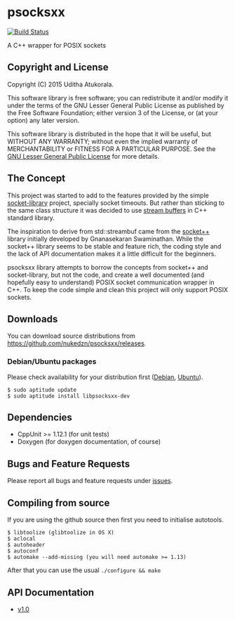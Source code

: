 psocksxx
========

[![Build Status](https://travis-ci.org/nukedzn/psocksxx.svg)](https://travis-ci.org/nukedzn/psocksxx)

A C++ wrapper for POSIX sockets

## Copyright and License

Copyright (C) 2015 Uditha Atukorala.

This software library is free software; you can redistribute it and/or modify
it under the terms of the GNU Lesser General Public License as published by
the Free Software Foundation; either version 3 of the License, or
(at your option) any later version.

This software library is distributed in the hope that it will be useful,
but WITHOUT ANY WARRANTY; without even the implied warranty of
MERCHANTABILITY or FITNESS FOR A PARTICULAR PURPOSE.  See the
[GNU Lesser General Public License](http://www.gnu.org/licenses/lgpl.html)
for more details.


## The Concept

This project was started to add to the features provided by the simple
[socket-library](https://github.com/uditha-atukorala/socket-library) project,
specially socket timeouts. But rather than sticking to the same class structure
it was decided to use [stream buffers](http://gcc.gnu.org/onlinedocs/libstdc++/manual/streambufs.html)
in C++ standard library.

The inspiration to derive from std::streambuf came from the [socket++](http://www.linuxhacker.at/socketxx)
library initially developed by Gnanasekaran Swaminathan. While the
socket++ library seems to be stable and feature rich, the coding style
and the lack of API documentation makes it a little difficult for the
beginners.

psocksxx library attempts to borrow the concepts from socket++ and
socket-library, but not the code, and create a well documented (and
hopefully easy to understand) POSIX socket communication wrapper in
C++. To keep the code simple and clean this project will only support
POSIX sockets.


## Downloads

You can download source distributions from https://github.com/nukedzn/psocksxx/releases.


### Debian/Ubuntu packages

Please check availability for your distribution first ([Debian](https://packages.debian.org/search?searchon=names&keywords=psocksxx), [Ubuntu](http://packages.ubuntu.com/search?suite=wily&section=all&arch=any&keywords=psocksxx&searchon=names)).

	$ sudo aptitude update
	$ sudo aptitude install libpsocksxx-dev


## Dependencies

* CppUnit >= 1.12.1 (for unit tests)
* Doxygen (for doxygen documentation, of course)


## Bugs and Feature Requests

Please report all bugs and feature requests under [issues](https://github.com/nukedzn/psocksxx/issues).


## Compiling from source

If you are using the github source then first you need to initialise
autotools.

	$ libtoolize (glibtoolize in OS X)
	$ aclocal
	$ autoheader
	$ autoconf
	$ automake --add-missing (you will need automake >= 1.13)

After that you can use the usual `./configure && make`


## API Documentation

* [v1.0](https://nukedzn.github.io/psocksxx/docs/v1.0)

